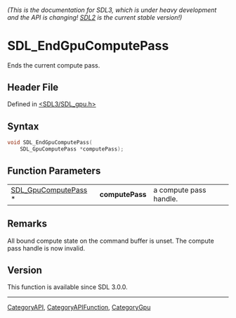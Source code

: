 ###### (This is the documentation for SDL3, which is under heavy development and the API is changing! [SDL2](https://wiki.libsdl.org/SDL2/) is the current stable version!)
# SDL_EndGpuComputePass

Ends the current compute pass.

## Header File

Defined in [<SDL3/SDL_gpu.h>](https://github.com/libsdl-org/SDL/blob/main/include/SDL3/SDL_gpu.h)

## Syntax

```c
void SDL_EndGpuComputePass(
    SDL_GpuComputePass *computePass);
```

## Function Parameters

|                                            |                 |                        |
| ------------------------------------------ | --------------- | ---------------------- |
| [SDL_GpuComputePass](SDL_GpuComputePass) * | **computePass** | a compute pass handle. |

## Remarks

All bound compute state on the command buffer is unset. The compute pass
handle is now invalid.

## Version

This function is available since SDL 3.0.0.

----
[CategoryAPI](CategoryAPI), [CategoryAPIFunction](CategoryAPIFunction), [CategoryGpu](CategoryGpu)

